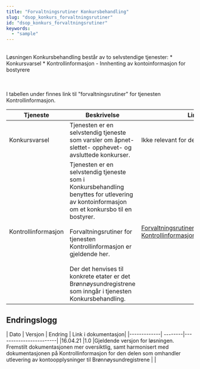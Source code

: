 ```yaml
---
title: "Forvaltningsrutiner Konkursbehandling"
slug: "dsop_konkurs_forvaltningsrutiner"
id: "dsop_konkurs_forvaltningsrutiner"
keywords:
  - "sample"
---
```


<br>
Løsningen Konkursbehandling består av to selvstendige tjenester: 
* Konkursvarsel
* Kontrollinformasjon - Innhenting av kontoinformasjon for bostyrere

<br><br>
I tabellen under finnes link til "forvaltningsrutiner" for tjenesten Kontrollinformasjon.

|Tjeneste  | Beskrivelse | Link |
| ----- | ----- | ----- |
|Konkursvarsel | Tjenesten er en selvstendig tjeneste som varsler om åpnet- slettet- opphevet- og avsluttede konkurser.  | Ikke relevant for denne tjenesten|
|Kontrollinformasjon |Tjenesten er en selvstendig tjeneste som i Konkursbehandling benyttes for utlevering av kontoinformasjon om et konkursbo til en bostyrer. <br><br>Forvaltningsrutiner for tjenesten Kontrollinformasjon er gjeldende her. <br><br>Der det henvises til konkrete etater er det Brønnøysundregistrene som inngår i tjenesten Konkursbehandling.| [Forvaltningsrutiner Kontrollinformasjon](https://dokumentasjon.dsop.no/dsop_kontroll_operational_processes.html){:target="_blank"} |


## Endringslogg

| Dato         | Versjon | Endring  | Link i dokumentasjon|
|-------------| --------|------------------------|
|16.04.21    |1.0  |Gjeldende versjon for løsningen. <br>Fremstilt dokumentasjonen mer oversiktlig, samt harmonisert med dokumentasjonen på Kontrollinformasjon for den delen som omhandler utlevering av kontoopplysninger til Brønnøysundregistrene  |  |
